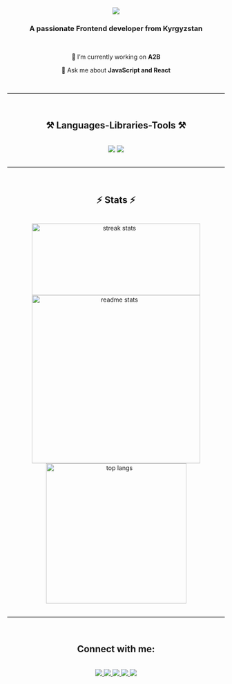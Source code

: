 <h1 align="center">
    <img src="https://readme-typing-svg.herokuapp.com/?font=Righteous&size=35&center=true&vCenter=true&width=500&height=70&duration=4000&lines=Hi+There!+👋;+I'm+Alisher!;" />
</h1>

<h3 align="center">A passionate Frontend developer from Kyrgyzstan</h3>

<br/>

<div align="center">
 
 🔭 I’m currently working on **A2B**

💬 Ask me about **JavaScript and React**

 </div>

<br/>

<hr/>

<br/>
 
<h2 align="center">⚒️ Languages-Libraries-Tools ⚒️</h2>
<br/>
<div align="center">
    <img src="https://skillicons.dev/icons?i=javascript,typescript,firebase,nextjs,react,bootstrap,mui,html,css,vscode,github,figma,tailwind,git,vite" />
    
   <img src="https://skillicons.dev/icons?i=scss,styledcomponents,redux,svelte" />
</div>


<br/>

<hr/>

<br/>

<h2 align="center">⚡ Stats ⚡</h2>
<br>
<div align=center>
  <img width=390 height=166 src="https://github-readme-streak-stats-salesp07.vercel.app/?user=Jumanov07&count_private=true&theme=react&border_radius=10" alt="streak stats"/>
  <img width=390 src="https://github-readme-stats-salesp07.vercel.app/api?username=Jumanov07&count_private=true&show_icons=true&theme=react&rank_icon=github&border_radius=10" alt="readme stats" />
  <br/>
  <img width=325 align="center" src="https://github-readme-stats-salesp07.vercel.app/api/top-langs/?username=Jumanov07&langs_count=8&layout=compact&theme=react&border_radius=10&size_weight=0.5&count_weight=0.5&exclude_repo=github-readme-stats" alt="top langs" />
</div>


<br/>

<hr/>

<br/>


<h2 align="center">Connect with me:</h2>

<br/>

<div align="center"> 
  <a href="mailto:zumanovaliser814@gmail.com">
    <img src="https://img.shields.io/badge/Gmail-333333?style=for-the-badge&logo=gmail&logoColor=red" />
  </a>
  <a href="https://www.linkedin.com/in/alisher-jumanov" target="_blank">
    <img src="https://img.shields.io/badge/LinkedIn-0077B5?style=for-the-badge&logo=linkedin&logoColor=white" target="_blank" />
  </a>
  <a href="https://t.me/minimentor" target="_blank">
    <img src="https://img.shields.io/badge/Telegram-26A5E4?style=for-the-badge&logo=telegram&logoColor=white" target="_blank" />
  </a>
  <a href="https://wa.me/996551130187" target="_blank">
    <img src="https://img.shields.io/badge/WhatsApp-25D366?style=for-the-badge&logo=whatsapp&logoColor=white" target="_blank" />
  </a>
  <a href="https://www.instagram.com/jumanov16_/" target="_blank">
    <img src="https://img.shields.io/badge/Instagram-E4405F?style=for-the-badge&logo=instagram&logoColor=white" target="_blank" />
  </a>
</div>



